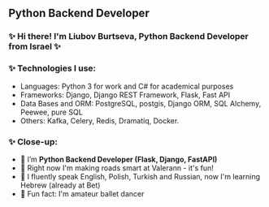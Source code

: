 ##  Python Backend Developer

### ✨ Hi there! I'm Liubov Burtseva, Python Backend Developer from Israel ✨ 

### ✨ Technologies I use: 
- Languages: Python 3 for work and C# for academical purposes
- Frameworks: Django, Django REST Framework, Flask, Fast API
- Data Bases and ORM: PostgreSQL, postgis, Django ORM, SQL Alchemy, Peewee, pure SQL
- Others: Kafka, Celery, Redis, Dramatiq, Docker.

### ✨ Close-up:

- 🌱 I’m **Python Backend Developer (Flask, Django, FastAPI)**
- 🌱 Right now I'm making roads smart at Valerann - it's fun!
- 🌱 I fluently speak English, Polish, Turkish and Russian, now I'm learning Hebrew (already at Bet)
- 🌱 Fun fact: I'm amateur ballet dancer
